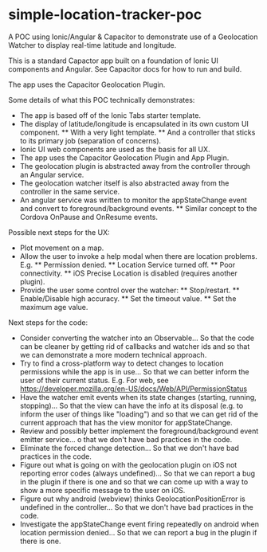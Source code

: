 # simple-location-tracker-poc
A POC using Ionic/Angular &amp; Capacitor to demonstrate use of a Geolocation Watcher to display real-time latitude and longitude.

This is a standard Capactor app built on a foundation of Ionic UI components and Angular. See Capacitor docs for how to run and build.

The app uses the Capacitor Geolocation Plugin.

Some details of what this POC technically demonstrates:
* The app is based off of the Ionic Tabs starter template.
* The display of latitude/longitude is encapsulated in its own custom UI component.
** With a very light template.
** And a controller that sticks to its primary job (separation of concerns).
* Ionic UI web components are used as the basis for all UX.
* The app uses the Capacitor Geolocation Plugin and App Plugin.
* The geolocation plugin is abstracted away from the controller through an Angular service.
* The geolocation watcher itself is also abstracted away from the controller in the same service.
* An angular service was written to monitor the appStateChange event and convert to foreground/background events.
** Similar concept to the Cordova OnPause and OnResume events.

Possible next steps for the UX:
* Plot movement on a map.
* Allow the user to invoke a help modal when there are location problems. E.g.
** Permission denied.
** Location Service turned off.
** Poor connectivity.
** iOS Precise Location is disabled (requires another plugin).
* Provide the user some control over the watcher: 
** Stop/restart.
** Enable/Disable high accuracy.
** Set the timeout value.
** Set the maximum age value.

Next steps for the code:
* Consider converting the watcher into an Observable... So that the code can be cleaner by getting rid of callbacks and watcher ids and so that we can demonstrate a more modern technical approach.
* Try to find a cross-platform way to detect changes to location permissions while the app is in use... So that we can better inform the user of their current status. E.g. For web, see https://developer.mozilla.org/en-US/docs/Web/API/PermissionStatus
* Have the watcher emit events when its state changes (starting, running, stopping)... So that the view can have the info at its disposal (e.g. to inform the user of things like "loading") and so that we can get rid of the current approach that has the view monitor for appStateChange.
* Review and possibly better implement the foreground/background event emitter service... o that we don't have bad practices in the code.
* Eliminate the forced change detection... So that we don't have bad practices in the code.
* Figure out what is going on with the geolocation plugin on iOS not reporting error codes (always undefined)... So that we can report a bug in the plugin if there is one and so that we can come up with a way to show a more specific message to the user on iOS.
* Figure out why android (webview) thinks GeolocationPositionError is undefined in the controller... So that we don't have bad practices in the code.
* Investigate the appStateChange event firing repeatedly on android when location permission denied... So that we can report a bug in the plugin if there is one.
